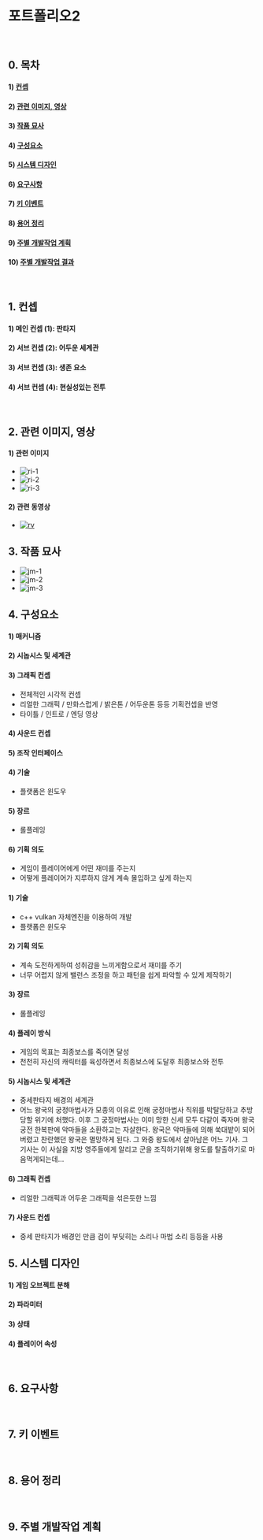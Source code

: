 # 포트폴리오2
&nbsp;
## 0. 목차
#### 1) [컨셉](#1)
#### 2) [관련 이미지, 영상](#2)
#### 3) [작품 묘사](#3)
#### 4) [구성요소](#4)
#### 5) [시스템 디자인](#5)
#### 6) [요구사항](#6)
#### 7) [키 이벤트](#7)
#### 8) [용어 정리](#8)
#### 9) [주별 개발작업 계획](#9)
#### 10) [주별 개발작업 결과](Results/index.md)
&nbsp;
## 1. 컨셉<a name='1'></a>
#### 1) 메인 컨셉 (1): 판타지
#### 2) 서브 컨셉 (2): 어두운 세계관
#### 3) 서브 컨셉 (3): 생존 요소
#### 4) 서브 컨셉 (4): 현실성있는 전투
&nbsp;
## 2. 관련 이미지, 영상<a name='2'></a>
#### 1) 관련 이미지
- ![ri-1](assets/ri-1.png)
- ![ri-2](assets/ri-2.png)
- ![ri-3](assets/ri-3.png)
#### 2) 관련 동영상
- [![rv](assets/rv.png)](https://youtu.be/UL3bW6MTk5E)
## 3. 작품 묘사<a name='3'></a>
- ![jm-1](assets/jm-1.png)
- ![jm-2](assets/jm-2.png)
- ![jm-3](assets/jm-3.png)
&nbsp;
## 4. 구성요소<a name='4'></a>
#### 1) 매커니즘
#### 2) 시놉시스 및 세계관
#### 3) 그래픽 컨셉
- 전체적인 시각적 컨셉
- 리얼한 그래픽 / 만화스럽게 / 밝은톤 / 어두운톤 등등 기획컨셉을 반영
- 타이틀 / 인트로 / 엔딩 영상
#### 4) 사운드 컨셉
#### 5) 조작 인터페이스
#### 4) 기술
- 플랫폼은 윈도우
#### 5) 장르
- 롤플레잉
#### 6) 기획 의도
- 게임이 플레이어에게 어떤 재미를 주는지
- 어떻게 플레이어가 지루하지 않게 계속 몰입하고 싶게 하는지

#### 1) 기술
- c++ vulkan 자체엔진을 이용하여 개발
- 플랫폼은 윈도우
#### 2) 기획 의도
- 계속 도전하게하여 성취감을 느끼게함으로서 재미를 주기
- 너무 어렵지 않게 밸런스 조정을 하고 패턴을 쉽게 파악할 수 있게 제작하기
#### 3) 장르
- 롤플레잉
#### 4) 플레이 방식
- 게임의 목표는 최종보스를 죽이면 달성
- 천천히 자신의 캐릭터를 육성하면서 최종보스에 도달후 최종보스와 전투
#### 5) 시놉시스 및 세계관
- 중세판타지 배경의 세계관
- 어느 왕국의 궁정마법사가 모종의 이유로 인해 궁정마법사 직위를 박탈당하고 추방당할 위기에 처했다. 이후 그 궁정마법사는 이미 망한 신세 모두 다같이 죽자며 왕국 궁전 한복판에 악마들을 소환하고는 자살한다. 왕국은 악마들에 의해 쑥대밭이 되어버렸고 찬란했던 왕국은 멸망하게 된다. 그 와중 왕도에서 살아남은 어느 기사. 그 기사는 이 사실을 지방 영주들에게 알리고 군을 조직하기위해 왕도를 탈출하기로 마음먹게되는데...
#### 6) 그래픽 컨셉
- 리얼한 그래픽과 어두운 그래픽을 섞은듯한 느낌
#### 7) 사운드 컨셉
- 중세 판타지가 배경인 만큼 검이 부딪히는 소리나 마법 소리 등등을 사용
&nbsp;
## 5. 시스템 디자인<a name='5'></a>
#### 1) 게임 오브젝트 분해
#### 2) 파라미터
#### 3) 상태
#### 4) 플레이어 속성
&nbsp;
## 6. 요구사항<a name='6'></a>
&nbsp;
## 7. 키 이벤트<a name='7'></a>
&nbsp;
## 8. 용어 정리<a name='8'></a>
&nbsp;
## 9. 주별 개발작업 계획<a name='9'></a>
&nbsp;
